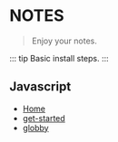 # NOTES
> Enjoy your notes.

::: tip
Basic install steps.
:::

## Javascript
  - [Home](/)
  - [get-started](/javascript/001-get-started.md)
  - [globby](/javascript/002-globby.md)
